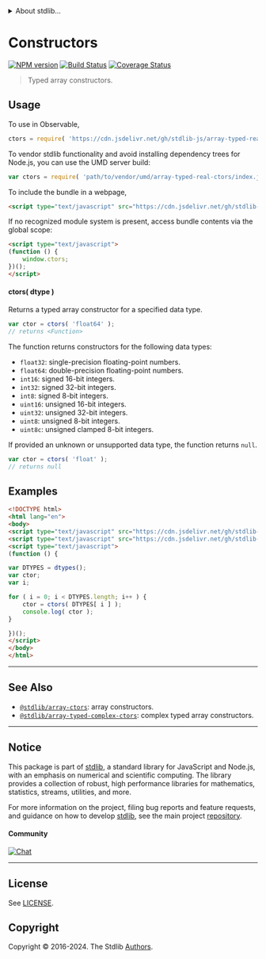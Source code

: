 <!--

@license Apache-2.0

Copyright (c) 2022 The Stdlib Authors.

Licensed under the Apache License, Version 2.0 (the "License");
you may not use this file except in compliance with the License.
You may obtain a copy of the License at

   http://www.apache.org/licenses/LICENSE-2.0

Unless required by applicable law or agreed to in writing, software
distributed under the License is distributed on an "AS IS" BASIS,
WITHOUT WARRANTIES OR CONDITIONS OF ANY KIND, either express or implied.
See the License for the specific language governing permissions and
limitations under the License.

-->


<details>
  <summary>
    About stdlib...
  </summary>
  <p>We believe in a future in which the web is a preferred environment for numerical computation. To help realize this future, we've built stdlib. stdlib is a standard library, with an emphasis on numerical and scientific computation, written in JavaScript (and C) for execution in browsers and in Node.js.</p>
  <p>The library is fully decomposable, being architected in such a way that you can swap out and mix and match APIs and functionality to cater to your exact preferences and use cases.</p>
  <p>When you use stdlib, you can be absolutely certain that you are using the most thorough, rigorous, well-written, studied, documented, tested, measured, and high-quality code out there.</p>
  <p>To join us in bringing numerical computing to the web, get started by checking us out on <a href="https://github.com/stdlib-js/stdlib">GitHub</a>, and please consider <a href="https://opencollective.com/stdlib">financially supporting stdlib</a>. We greatly appreciate your continued support!</p>
</details>

# Constructors

[![NPM version][npm-image]][npm-url] [![Build Status][test-image]][test-url] [![Coverage Status][coverage-image]][coverage-url] <!-- [![dependencies][dependencies-image]][dependencies-url] -->

> Typed array constructors.

<!-- Section to include introductory text. Make sure to keep an empty line after the intro `section` element and another before the `/section` close. -->

<section class="intro">

</section>

<!-- /.intro -->

<!-- Package usage documentation. -->



<section class="usage">

## Usage

To use in Observable,

```javascript
ctors = require( 'https://cdn.jsdelivr.net/gh/stdlib-js/array-typed-real-ctors@umd/browser.js' )
```

To vendor stdlib functionality and avoid installing dependency trees for Node.js, you can use the UMD server build:

```javascript
var ctors = require( 'path/to/vendor/umd/array-typed-real-ctors/index.js' )
```

To include the bundle in a webpage,

```html
<script type="text/javascript" src="https://cdn.jsdelivr.net/gh/stdlib-js/array-typed-real-ctors@umd/browser.js"></script>
```

If no recognized module system is present, access bundle contents via the global scope:

```html
<script type="text/javascript">
(function () {
    window.ctors;
})();
</script>
```

#### ctors( dtype )

Returns a typed array constructor for a specified data type.

```javascript
var ctor = ctors( 'float64' );
// returns <Function>
```

The function returns constructors for the following data types:

-   `float32`: single-precision floating-point numbers.
-   `float64`: double-precision floating-point numbers.
-   `int16`: signed 16-bit integers.
-   `int32`: signed 32-bit integers.
-   `int8`: signed 8-bit integers.
-   `uint16`: unsigned 16-bit integers.
-   `uint32`: unsigned 32-bit integers.
-   `uint8`: unsigned 8-bit integers.
-   `uint8c`: unsigned clamped 8-bit integers.

If provided an unknown or unsupported data type, the function returns `null`.

```javascript
var ctor = ctors( 'float' );
// returns null
```

</section>

<!-- /.usage -->

<!-- Package usage notes. Make sure to keep an empty line after the `section` element and another before the `/section` close. -->

<section class="notes">

</section>

<!-- /.notes -->

<!-- Package usage examples. -->

<section class="examples">

## Examples

<!-- eslint no-undef: "error" -->

```html
<!DOCTYPE html>
<html lang="en">
<body>
<script type="text/javascript" src="https://cdn.jsdelivr.net/gh/stdlib-js/array-typed-real-dtypes@umd/browser.js"></script>
<script type="text/javascript" src="https://cdn.jsdelivr.net/gh/stdlib-js/array-typed-real-ctors@umd/browser.js"></script>
<script type="text/javascript">
(function () {

var DTYPES = dtypes();
var ctor;
var i;

for ( i = 0; i < DTYPES.length; i++ ) {
    ctor = ctors( DTYPES[ i ] );
    console.log( ctor );
}

})();
</script>
</body>
</html>
```

</section>

<!-- /.examples -->

<!-- Section to include cited references. If references are included, add a horizontal rule *before* the section. Make sure to keep an empty line after the `section` element and another before the `/section` close. -->

<section class="references">

</section>

<!-- /.references -->

<!-- Section for related `stdlib` packages. Do not manually edit this section, as it is automatically populated. -->

<section class="related">

* * *

## See Also

-   <span class="package-name">[`@stdlib/array-ctors`][@stdlib/array/ctors]</span><span class="delimiter">: </span><span class="description">array constructors.</span>
-   <span class="package-name">[`@stdlib/array-typed-complex-ctors`][@stdlib/array/typed-complex-ctors]</span><span class="delimiter">: </span><span class="description">complex typed array constructors.</span>

</section>

<!-- /.related -->

<!-- Section for all links. Make sure to keep an empty line after the `section` element and another before the `/section` close. -->


<section class="main-repo" >

* * *

## Notice

This package is part of [stdlib][stdlib], a standard library for JavaScript and Node.js, with an emphasis on numerical and scientific computing. The library provides a collection of robust, high performance libraries for mathematics, statistics, streams, utilities, and more.

For more information on the project, filing bug reports and feature requests, and guidance on how to develop [stdlib][stdlib], see the main project [repository][stdlib].

#### Community

[![Chat][chat-image]][chat-url]

---

## License

See [LICENSE][stdlib-license].


## Copyright

Copyright &copy; 2016-2024. The Stdlib [Authors][stdlib-authors].

</section>

<!-- /.stdlib -->

<!-- Section for all links. Make sure to keep an empty line after the `section` element and another before the `/section` close. -->

<section class="links">

[npm-image]: http://img.shields.io/npm/v/@stdlib/array-typed-real-ctors.svg
[npm-url]: https://npmjs.org/package/@stdlib/array-typed-real-ctors

[test-image]: https://github.com/stdlib-js/array-typed-real-ctors/actions/workflows/test.yml/badge.svg?branch=main
[test-url]: https://github.com/stdlib-js/array-typed-real-ctors/actions/workflows/test.yml?query=branch:main

[coverage-image]: https://img.shields.io/codecov/c/github/stdlib-js/array-typed-real-ctors/main.svg
[coverage-url]: https://codecov.io/github/stdlib-js/array-typed-real-ctors?branch=main

<!--

[dependencies-image]: https://img.shields.io/david/stdlib-js/array-typed-real-ctors.svg
[dependencies-url]: https://david-dm.org/stdlib-js/array-typed-real-ctors/main

-->

[chat-image]: https://img.shields.io/gitter/room/stdlib-js/stdlib.svg
[chat-url]: https://app.gitter.im/#/room/#stdlib-js_stdlib:gitter.im

[stdlib]: https://github.com/stdlib-js/stdlib

[stdlib-authors]: https://github.com/stdlib-js/stdlib/graphs/contributors

[umd]: https://github.com/umdjs/umd
[es-module]: https://developer.mozilla.org/en-US/docs/Web/JavaScript/Guide/Modules

[deno-url]: https://github.com/stdlib-js/array-typed-real-ctors/tree/deno
[deno-readme]: https://github.com/stdlib-js/array-typed-real-ctors/blob/deno/README.md
[umd-url]: https://github.com/stdlib-js/array-typed-real-ctors/tree/umd
[umd-readme]: https://github.com/stdlib-js/array-typed-real-ctors/blob/umd/README.md
[esm-url]: https://github.com/stdlib-js/array-typed-real-ctors/tree/esm
[esm-readme]: https://github.com/stdlib-js/array-typed-real-ctors/blob/esm/README.md
[branches-url]: https://github.com/stdlib-js/array-typed-real-ctors/blob/main/branches.md

[stdlib-license]: https://raw.githubusercontent.com/stdlib-js/array-typed-real-ctors/main/LICENSE

<!-- <related-links> -->

[@stdlib/array/ctors]: https://github.com/stdlib-js/array-ctors/tree/umd

[@stdlib/array/typed-complex-ctors]: https://github.com/stdlib-js/array-typed-complex-ctors/tree/umd

<!-- </related-links> -->

</section>

<!-- /.links -->
